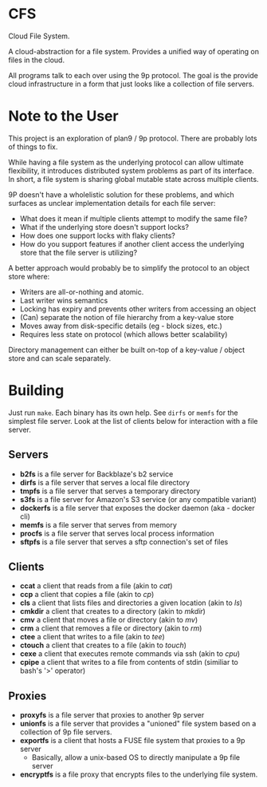 # CFS

Cloud File System.

A cloud-abstraction for a file system. Provides a unified way of operating on
files in the cloud.

All programs talk to each over using the 9p protocol. The goal is the provide
cloud infrastructure in a form that just looks like a collection of file
servers.

# Note to the User

This project is an exploration of plan9 / 9p protocol. There are probably lots
of things to fix.

While having a file system as the underlying protocol can allow ultimate
flexibility, it introduces distributed system problems as part of its interface.
In short, a file system is sharing global mutable state across multiple clients.

9P doesn't have a wholelistic solution for these problems, and which surfaces as
unclear implementation details for each file server:

 - What does it mean if multiple clients attempt to modify the same file?
 - What if the underlying store doesn't support locks?
 - How does one support locks with flaky clients?
 - How do you support features if another client access the underlying store
   that the file server is utilizing?

A better approach would probably be to simplify the protocol to an object store
where:

 - Writers are all-or-nothing and atomic.
 - Last writer wins semantics
 - Locking has expiry and prevents other writers from accessing an object
 - (Can) separate the notion of file hierarchy from a key-value store
 - Moves away from disk-specific details (eg - block sizes, etc.)
 - Requires less state on protocol (which allows better scalability)

Directory management can either be built on-top of a key-value / object store
and can scale separately.

# Building

Just run `make`. Each binary has its own help. See `dirfs` or `memfs` for the
simplest file server. Look at the list of clients below for interaction with a
file server.

## Servers

 - **b2fs** is a file server for Backblaze's b2 service
 - **dirfs** is a file server that serves a local file directory
 - **tmpfs** is a file server that serves a temporary directory
 - **s3fs** is a file server for Amazon's S3 service (or any compatible variant)
 - **dockerfs** is a file server that exposes the docker daemon (aka - docker cli)
 - **memfs** is a file server that serves from memory
 - **procfs** is a file server that serves local process information
 - **sftpfs** is a file server that serves a sftp connection's set of files

## Clients

 - **ccat** a client that reads from a file (akin to *cat*)
 - **ccp** a client that copies a file (akin to *cp*)
 - **cls** a client that lists files and directories a given location (akin to *ls*)
 - **cmkdir** a client that creates to a directory (akin to *mkdir*)
 - **cmv** a client that moves a file or directory (akin to *mv*)
 - **crm** a client that removes a file or directory (akin to *rm*)
 - **ctee** a client that writes to a file (akin to *tee*)
 - **ctouch** a client that creates to a file (akin to *touch*)
 - **cexe** a client that executes remote commands via ssh (akin to *cpu*)
 - **cpipe** a client that writes to a file from contents of stdin (similiar to bash's '>' operator)

## Proxies

 - **proxyfs** is a file server that proxies to another 9p server
 - **unionfs** is a file server that provides a "unioned" file system based on
   a collection of 9p file servers.
 - **exportfs** is a client that hosts a FUSE file system that proxies to a 9p server
     - Basically, allow a unix-based OS to directly manipulate a 9p file server
 - **encryptfs** is a file proxy that encrypts files to the underlying file system.
